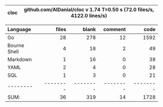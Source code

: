 
cloc|github.com/AlDanial/cloc v 1.74  T=0.50 s (72.0 files/s, 4122.0 lines/s)
--- | ---

Language|files|blank|comment|code
:-------|-------:|-------:|-------:|-------:
Go|28|278|12|1592
Bourne Shell|4|18|2|49
Markdown|1|16|0|38
YAML|2|4|0|28
SQL|1|3|0|21
--------|--------|--------|--------|--------
SUM:|36|319|14|1728
